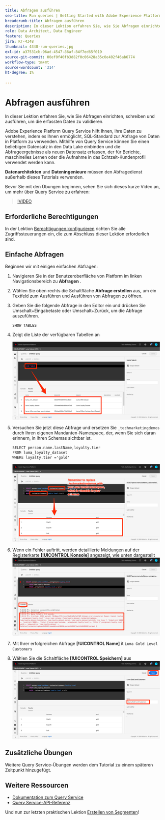 ```yaml
---
title: Abfragen ausführen
seo-title: Run queries | Getting Started with Adobe Experience Platform for Data Architects and Data Engineers
breadcrumb-title: Abfragen ausführen
description: In dieser Lektion erfahren Sie, wie Sie Abfragen einrichten, schreiben und ausführen, um die erfassten Daten zu validieren.
role: Data Architect, Data Engineer
feature: Queries
jira: KT-4348
thumbnail: 4348-run-queries.jpg
exl-id: a37531cb-96ad-4547-86af-84f7ed65f019
source-git-commit: 00ef0f40fb3d82f0c06428a35c0e402f46ab6774
workflow-type: tm+mt
source-wordcount: '314'
ht-degree: 1%

---
```


# Abfragen ausführen

<!-- 15 min-->
In dieser Lektion erfahren Sie, wie Sie Abfragen einrichten, schreiben und ausführen, um die erfassten Daten zu validieren.

Adobe Experience Platform Query Service hilft Ihnen, Ihre Daten zu verstehen, indem es Ihnen ermöglicht, SQL-Standard zur Abfrage von Daten in Platform zu verwenden. Mithilfe von Query Service können Sie einen beliebigen Datensatz in den Data Lake einbinden und die Abfrageergebnisse als neuen Datensatz erfassen, der für Berichte, maschinelles Lernen oder die Aufnahme in das Echtzeit-Kundenprofil verwendet werden kann.

**Datenarchitekten** und **Dateningenieure** müssen den Abfragedienst außerhalb dieses Tutorials verwenden.

Bevor Sie mit den Übungen beginnen, sehen Sie sich dieses kurze Video an, um mehr über Query Service zu erfahren:
>[!VIDEO](https://video.tv.adobe.com/v/29795?learn=on)

## Erforderliche Berechtigungen

In der Lektion [Berechtigungen konfigurieren](configure-permissions.md) richten Sie alle Zugriffssteuerungen ein, die zum Abschluss dieser Lektion erforderlich sind.

<!-- Settings > **[!UICONTROL Services]** > **[!UICONTROL Query Service]**
* Permission items Data Management > **[!UICONTROL View Datasets]** and  **[!UICONTROL Manage Datasets]**
* Permission item Sandboxes > `Luma Tutorial`
* User-role access to the `Luma Tutorial Platform` product profile
-->

## Einfache Abfragen

Beginnen wir mit einigen einfachen Abfragen:

1. Navigieren Sie in der Benutzeroberfläche von Platform im linken Navigationsbereich zu **Abfragen** .
1. Wählen Sie oben rechts die Schaltfläche **Abfrage erstellen** aus, um ein Textfeld zum Ausführen und Ausführen von Abfragen zu öffnen.
1. Geben Sie die folgende Abfrage in den Editor ein und drücken Sie Umschalt+Eingabetaste oder Umschalt+Zurück, um die Abfrage auszuführen.

   ```
   SHOW TABLES
   ```

1. Zeigt die Liste der verfügbaren Tabellen an

   ![TABELLENabfrage ANZEIGEN](assets/queries-showTables.png)


1. Versuchen Sie jetzt diese Abfrage und ersetzen Sie `_techmarketingdemos` durch Ihren eigenen Mandanten-Namespace, der, wenn Sie sich daran erinnern, in Ihren Schemas sichtbar ist.

   ```
   SELECT person.name.lastName,loyalty.tier
   FROM luma_loyalty_dataset
   WHERE loyalty.tier ='gold'
   ```

   ![WÄHLEN SIE Daten aus dem Treuedatensatz aus](assets/queries-loyaltySelect.png)

1. Wenn ein Fehler auftritt, werden detaillierte Meldungen auf der Registerkarte **[!UICONTROL Konsole]** angezeigt, wie unten dargestellt
   ![Fehler in der Abfrage](assets/queries-error.png)

1. Mit Ihrer erfolgreichen Abfrage **[!UICONTROL Name]** it `Luma Gold Level Customers`
1. Wählen Sie die Schaltfläche **[!UICONTROL Speichern]** aus
   ![Speichern der Abfrage](assets/queries-loyaltySelect-save.png)


<!--SELECT COUNT(DISTINCT (_techmarketingdemos.systemIdentifier.loyaltyId)) FROM luma_loyalty_dataset 


SELECT _techmarketingdemos.systemIdentifier.loyaltyId, COUNT(_techmarketingdemos.systemIdentifier.loyaltyId)
FROM luma_loyalty_dataset 
GROUP BY _techmarketingdemos.systemIdentifier.loyaltyId
HAVING COUNT(_techmarketingdemos.systemIdentifier.loyaltyId) > 1;-->

## Zusätzliche Übungen

Weitere Query Service-Übungen werden dem Tutorial zu einem späteren Zeitpunkt hinzugefügt.
<!--
## Join Datasets

In this exercise, we will join two datasets `Luma Loyalty Dataset` and `Luma Offline Purchase` to get list of gold customers who have spend over $500 dollars in one purchase.

1. Create a new query
1. Copy and paste following query in query editor and execute, again replacing `_techmarketingdemos` with your own tenant namespace
    
    ```
    SELECT DISTINCT lopd.commerce.order.purchaseID as PurchaseId ,
        lld.person.name.firstName as LastName ,
        lld.person.name.lastName as LastName ,
        lopd.personalEmail.address as email,
        lopd.commerce.order.priceTotal as Total

    FROM luma_loyalty_dataset lld
    JOIN luma_offline_purchase_event_dataset lopd
    ON lopd._techmarketingdemos.systemIdentifier.loyaltyId = lld._techmarketingdemos.systemIdentifier.loyaltyId

    WHERE lld._techmarketingdemos.loyalty.level ='gold' AND lopd.commerce.order.priceTotal >500;
    ```

1. You should get list of Gold Customers who have spend over $500 in single purchase.

## Output datasets

1. Select on Output Dataset button
1. Provide name and description to the dataset
1. Save.
1. Go to **Datasets** under **Data Management** to find new dataset created.

-->
<!--Add content for Adobe Defined Functions-->

## Weitere Ressourcen

* [Dokumentation zum Query Service](https://experienceleague.adobe.com/docs/experience-platform/query/home.html?lang=de)
* [Query Service-API-Referenz](https://www.adobe.io/experience-platform-apis/references/query-service/)

Und nun zur letzten praktischen Lektion [Erstellen von Segmenten](build-segments.md)!
